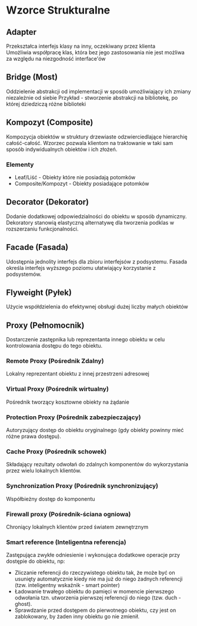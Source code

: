 # Wzorce Strukturalne
## Adapter
  Przekształca interfejs klasy na inny, oczekiwany przez klienta  
  Umożliwia współpracę klas, która bez jego zastosowania nie jest możliwa za względu na niezgodność interface'ów
## Bridge (Most)
  Oddzielenie abstrakcji od implementacji w sposób umożliwiający ich zmiany niezależnie od siebie
  Przykład - stworzenie abstrakcji na bibliotekę, po której dziedziczą różne biblioteki
## Kompozyt (Composite)
  Kompozycja obiektów w struktury drzewiaste odzwierciedlające hierarchię całość-całość.
  Wzorzec pozwala klientom na traktowanie w taki sam sposób indywidualnych obiektów i ich złożeń.
  ### Elementy
  * Leaf/Liść - Obiekty które nie posiadają potomków
  * Composite/Kompozyt - Obiekty posiadające potomków
## Decorator (Dekorator)
  Dodanie dodatkowej odpowiedzialności do obiektu w sposób dynamiczny.
  Dekoratory stanowią elastyczną alternatywę dla tworzenia podklas w rozszerzaniu funkcjonalności.
## Facade (Fasada)
  Udostępnia jednolity interfejs dla zbioru interfejsów z podsystemu.
  Fasada określa interfejs wyższego poziomu ułatwiający korzystanie z podsystemów.
## Flyweight (Pyłek)
  Użycie współdzielenia do efektywnej obsługi dużej liczby małych obiektów
## Proxy (Pełnomocnik)
  Dostarczenie zastępnika lub reprezentanta innego obiektu w celu kontrolowania dostępu do tego obiektu.
  ### Remote Proxy (Pośrednik Zdalny)
  Lokalny reprezentant obiektu z innej przestrzeni adresowej
  ### Virtual Proxy (Pośrednik wirtualny)
  Pośrednik tworzący kosztowne obiekty na żądanie
  ### Protection Proxy (Pośrednik zabezpieczający)
  Autoryzujący dostęp do obiektu oryginalnego (gdy obiekty powinny mieć różne prawa dostępu).
  ### Cache Proxy (Pośrednik schowek)
  Składający rezultaty odwołań do zdalnych komponentów do wykorzystania przez wielu lokalnych klientów.
  ### Synchronization Proxy (Pośrednik synchronizujący)
  Współbieżny dostęp do komponentu
  ### Firewall proxy (Pośrednik-ściana ogniowa)
  Chroniący lokalnych klientów przed światem zewnętrznym
  ### Smart reference (Inteligentna referencja)
  Zastępująca zwykłe odniesienie i wykonująca dodatkowe operacje przy dostępie do obiektu, np:
  * Zliczanie referencji do rzeczywistego obiektu tak, że może być on usunięty automatycznie kiedy nie ma już do niego żadnych referencji (tzw. inteligentny wskaźnik - smart pointer)
  * Ładowanie trwałego obiektu do pamięci w momencie pierwszego odwołania tzn. utworzenia pierwszej referencji do niego (tzw. duch - ghost).
  * Sprawdzanie przed dostępem do pierwotnego obiektu, czy jest on zablokowany, by żaden inny obiektu go nie zmienił.
